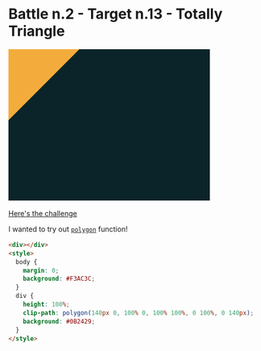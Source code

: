# Battle n.2 - Target n.13 - Totally Triangle

![challenge image](13.png)

[Here's the challenge](https://cssbattle.dev/play/13)

I wanted to try out [`polygon`](https://developer.mozilla.org/en-US/docs/Web/CSS/basic-shape/polygon) function!

```html
<div></div>
<style>
  body {
    margin: 0;
    background: #F3AC3C;
  }
  div {
    height: 100%;
    clip-path: polygon(140px 0, 100% 0, 100% 100%, 0 100%, 0 140px);
    background: #0B2429;
  }
</style>
```
